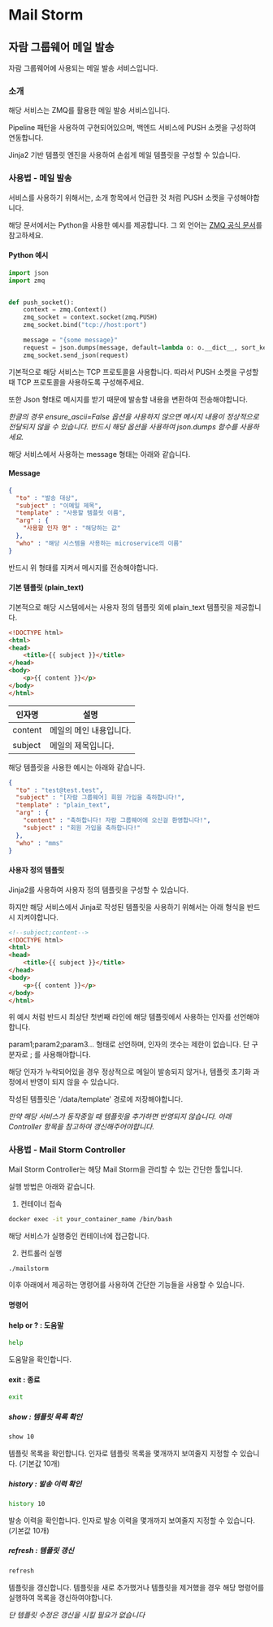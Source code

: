 # Mail Storm 
## 자람 그룹웨어 메일 발송

자람 그룹웨어에 사용되는 메일 발송 서비스입니다.

### 소개

해당 서비스는 ZMQ를 활용한 메일 발송 서비스입니다. 

Pipeline 패턴을 사용하여 구현되어있으며, 백엔드 서비스에 PUSH 소켓을 구성하여 연동합니다.

Jinja2 기반 템플릿 엔진을 사용하여 손쉽게 메일 템플릿을 구성할 수 있습니다.

### 사용법 - 메일 발송

서비스를 사용하기 위해서는, 소개 항목에서 언급한 것 처럼 PUSH 소켓을 구성해야합니다.

해당 문서에서는 Python을 사용한 예시를 제공합니다. 그 외 언어는 [ZMQ 공식 문서](https://zeromq.org/get-started/)를 참고하세요. 

#### Python 예시
```python
import json
import zmq


def push_socket():
    context = zmq.Context()
    zmq_socket = context.socket(zmq.PUSH)
    zmq_socket.bind("tcp://host:port")
    
    message = "{some message}"
    request = json.dumps(message, default=lambda o: o.__dict__, sort_keys=True, indent=4, ensure_ascii=False)
    zmq_socket.send_json(request)
```
기본적으로 해당 서비스는 TCP 프로토콜을 사용합니다. 따라서 PUSH 소켓을 구성할 때 TCP 프로토콜을 사용하도록 구성해주세요.

또한 Json 형태로 메시지를 받기 때문에 발송할 내용을 변환하여 전송해야합니다.

*한글의 경우 ensure_ascii=False 옵션을 사용하지 않으면 메시지 내용이 정상적으로 전달되지 않을 수 있습니다. 반드시 해당 옵션을 사용하여 json.dumps 함수를 사용하세요.*

해당 서비스에서 사용하는 message 형태는 아래와 같습니다.

#### Message
```json
{
  "to" : "발송 대상",
  "subject" : "이메일 제목",
  "template" : "사용할 템플릿 이름",
  "arg" : {
    "사용할 인자 명" : "해당하는 값"
  },
  "who" : "해당 시스템을 사용하는 microservice의 이름"
}
```
반드시 위 형태를 지켜서 메시지를 전송해야합니다.



#### 기본 템플릿 (plain_text)
기본적으로 해당 시스템에서는 사용자 정의 템플릿 외에 plain_text 템플릿을 제공합니다.
```html
<!DOCTYPE html>
<html>
<head>
    <title>{{ subject }}</title>
</head>
<body>
    <p>{{ content }}</p>
</body>
</html>
```
| 인자명  | 설명                    |
| ------- | ----------------------- |
| content | 메일의 메인 내용입니다. |
| subject | 메일의 제목입니다.      |


해당 템플릿을 사용한 예시는 아래와 같습니다.
```json
{
  "to" : "test@test.test",
  "subject" : "[자람 그룹웨어] 회원 가입을 축하합니다!",
  "template" : "plain_text",
  "arg" : {
    "content" : "축하합니다! 자람 그룹웨어에 오신걸 환영합니다!",
    "subject" : "회원 가입을 축하합니다!" 
  },
  "who" : "mms"
}
```

#### 사용자 정의 템플릿

Jinja2를 사용하여 사용자 정의 템플릿을 구성할 수 있습니다.

하지만 해당 서비스에서 Jinja로 작성된 템플릿을 사용하기 위해서는 아래 형식을 반드시 지켜야합니다.
```html
<!--subject;content-->
<!DOCTYPE html>
<html>
<head>
    <title>{{ subject }}</title>
</head>
<body>
    <p>{{ content }}</p>
</body>
</html>
```
위 예시 처럼 반드시 최상단 첫번째 라인에 해당 템플릿에서 사용하는 인자를 선언해야합니다.

param1;param2;param3... 형태로 선언하며, 인자의 갯수는 제한이 없습니다. 단 구분자로 ; 를 사용해야합니다.

해당 인자가 누락되어있을 경우 정상적으로 메일이 발송되지 않거나, 템플릿 초기화 과정에서 반영이 되지 않을 수 있습니다.

작성된 템플릿은 '/data/template' 경로에 저장해야합니다.

*만약 해당 서비스가 동작중일 때 템플릿을 추가하면 반영되지 않습니다. 아래 Controller 항목을 참고하여 갱신해주어야합니다.*

### 사용법 - Mail Storm Controller

Mail Storm Controller는 해당 Mail Storm을 관리할 수 있는 간단한 툴입니다.

실행 방법은 아래와 같습니다.
1. 컨테이너 접속
```bash
docker exec -it your_container_name /bin/bash
```
해당 서비스가 실행중인 컨테이너에 접근합니다.

2. 컨트롤러 실행
```bash
./mailstorm
```
이후 아래에서 제공하는 명령어를 사용하여 간단한 기능들을 사용할 수 있습니다.

#### 명령어

#### help or ? : 도움말
```bash
help
```
도움말을 확인합니다.

#### exit : 종료
```bash
exit
```

##### show : 템플릿 목록 확인
```bash
show 10
```
템플릿 목록을 확인합니다. 인자로 템플릿 목록을 몇개까지 보여줄지 지정할 수 있습니다. (기본값 10개)

##### history : 발송 이력 확인
```bash
history 10
```
발송 이력을 확인합니다. 인자로 발송 이력을 몇개까지 보여줄지 지정할 수 있습니다. (기본값 10개)

##### refresh : 템플릿 갱신
```bash
refresh
```
템플릿을 갱신합니다. 템플릿을 새로 추가했거나 템플릿을 제거했을 경우 해당 명령어를 실행하여 목록을 갱신하여야합니다.

*단 템플릿 수정은 갱신을 시킬 필요가 없습니다*
